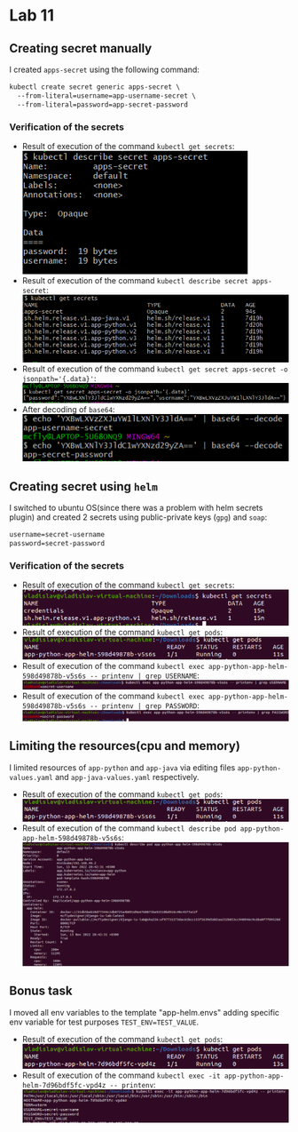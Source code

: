 # Lab 11

## Creating secret manually

I created `apps-secret` using the following command:
```shell
kubectl create secret generic apps-secret \
  --from-literal=username=app-username-secret \
  --from-literal=password=app-secret-password
```

### Verification of the secrets

* Result of execution of the command `kubectl get secrets`:
![1.png](./images/lab-11/1.png)
* Result of execution of the command `kubectl describe secret apps-secret`:
![2.png](./images/lab-11/2.png)
* Result of execution of the command `kubectl get secret apps-secret -o jsonpath='{.data}'`:
![3.png](./images/lab-11/3.png)
* After decoding of `base64`:
![4.png](./images/lab-11/4.png)

## Creating secret using `helm`

I switched to ubuntu OS(since there was a problem with helm secrets plugin) 
and created 2 secrets using public-private keys (`gpg`) and `soap`:
```shell
username=secret-username
password=secret-password
```

### Verification of the secrets

* Result of execution of the command `kubectl get secrets`:
![5.png](./images/lab-11/5.png)
* Result of execution of the command `kubectl get pods`:
![6.png](./images/lab-11/6.png)
* Result of execution of the command `kubectl exec app-python-app-helm-598d49878b-v5s6s -- printenv | grep USERNAME`:
![7.png](./images/lab-11/7.png)
* Result of execution of the command `kubectl exec app-python-app-helm-598d49878b-v5s6s -- printenv | grep PASSWORD`:
![8.png](./images/lab-11/8.png)

## Limiting the resources(cpu and memory)

I limited resources of `app-python` and `app-java` via editing files `app-python-values.yaml` 
and `app-java-values.yaml` respectively.

* Result of execution of the command `kubectl get pods`:
![6.png](./images/lab-11/6.png)
* Result of execution of the command `kubectl describe pod app-python-app-helm-598d49878b-v5s6s`:
![9.png](./images/lab-11/9.png)

## Bonus task

I moved all env variables to the template "app-helm.envs" adding specific env variable for 
test purposes `TEST_ENV=TEST_VALUE`.

* Result of execution of the command `kubectl get pods`:
![10.png](./images/lab-11/10.png)
* Result of execution of the command `kubectl exec -it app-python-app-helm-7d96bdf5fc-vpd4z -- printenv`:
![11.png](./images/lab-11/11.png)


